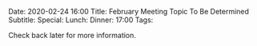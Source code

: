 Date: 2020-02-24 16:00
Title: February Meeting Topic To Be Determined
Subtitle: 
Special: 
Lunch:
Dinner: 17:00
Tags: 

Check back later for more information.